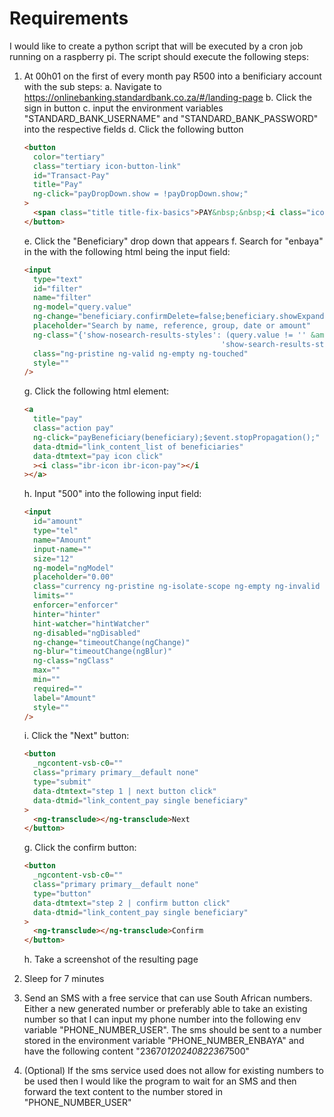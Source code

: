 # Requirements

I would like to create a python script that will be executed by a cron job running on a raspberry pi. The script should execute the following steps:

1. At 00h01 on the first of every month pay R500 into a benificiary account with the sub steps:
   a. Navigate to https://onlinebanking.standardbank.co.za/#/landing-page
   b. Click the sign in button
   c. input the environment variables "STANDARD_BANK_USERNAME" and "STANDARD_BANK_PASSWORD" into the respective fields
   d. Click the following button

   ```html
   <button
     color="tertiary"
     class="tertiary icon-button-link"
     id="Transact-Pay"
     title="Pay"
     ng-click="payDropDown.show = !payDropDown.show;"
   >
     <span class="title title-fix-basics">PAY&nbsp;&nbsp;<i class="icon icon-caret-down"></i></span>
   </button>
   ```

   e. Click the "Beneficiary" drop down that appears
   f. Search for "enbaya" in the with the following html being the input field:

   ```html
   <input
     type="text"
     id="filter"
     name="filter"
     ng-model="query.value"
     ng-change="beneficiary.confirmDelete=false;beneficiary.showExpandedContent=false;beneficiary.deleteFailure=false;"
     placeholder="Search by name, reference, group, date or amount"
     ng-class="{'show-nosearch-results-styles': (query.value != '' &amp;&amp; (beneficiaries|beneficiaryFilter:query.value:!addingGroup).length === 0),
                                               'show-search-results-styles': (query.value != '' &amp;&amp; (beneficiaries|beneficiaryFilter:query.value:!addingGroup).length &gt; 0)}"
     class="ng-pristine ng-valid ng-empty ng-touched"
     style=""
   />
   ```

   g. Click the following html element:

   ```html
   <a
     title="pay"
     class="action pay"
     ng-click="payBeneficiary(beneficiary);$event.stopPropagation();"
     data-dtmid="link_content_list of beneficiaries"
     data-dtmtext="pay icon click"
     ><i class="ibr-icon ibr-icon-pay"></i
   ></a>
   ```

   h. Input "500" into the following input field:

   ```html
   <input
     id="amount"
     type="tel"
     name="Amount"
     input-name=""
     size="12"
     ng-model="ngModel"
     placeholder="0.00"
     class="currency ng-pristine ng-isolate-scope ng-empty ng-invalid ng-invalid-required ng-touched"
     limits=""
     enforcer="enforcer"
     hinter="hinter"
     hint-watcher="hintWatcher"
     ng-disabled="ngDisabled"
     ng-change="timeoutChange(ngChange)"
     ng-blur="timeoutChange(ngBlur)"
     ng-class="ngClass"
     max=""
     min=""
     required=""
     label="Amount"
     style=""
   />
   ```

   i. Click the "Next" button:

   ```html
   <button
     _ngcontent-vsb-c0=""
     class="primary primary__default none"
     type="submit"
     data-dtmtext="step 1 | next button click"
     data-dtmid="link_content_pay single beneficiary"
   >
     <ng-transclude></ng-transclude>Next
   </button>
   ```

   g. Click the confirm button:

   ```html
   <button
     _ngcontent-vsb-c0=""
     class="primary primary__default none"
     type="button"
     data-dtmtext="step 2 | confirm button click"
     data-dtmid="link_content_pay single beneficiary"
   >
     <ng-transclude></ng-transclude>Confirm
   </button>
   ```

   h. Take a screenshot of the resulting page

2. Sleep for 7 minutes

3. Send an SMS with a free service that can use South African numbers. Either a new generated number or preferably able to take an existing number so that I can input my phone number into the following env variable "PHONE_NUMBER_USER". The sms should be sent to a number stored in the environment variable "PHONE_NUMBER_ENBAYA" and have the following content "2367*0120240822367*500"

4. (Optional) If the sms service used does not allow for existing numbers to be used then I would like the program to wait for an SMS and then forward the text content to the number stored in "PHONE_NUMBER_USER"
